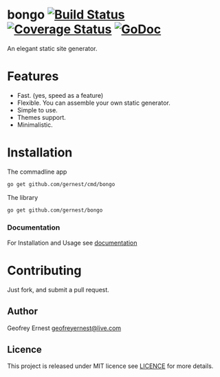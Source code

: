# bongo [![Build Status](https://travis-ci.org/gernest/bongo.svg)](https://travis-ci.org/gernest/bongo) [![Coverage Status](https://coveralls.io/repos/gernest/bongo/badge.svg?branch=master&service=github)](https://coveralls.io/github/gernest/bongo?branch=master) [![GoDoc](https://godoc.org/github.com/gernest/bongo?status.svg)](https://godoc.org/github.com/gernest/bongo)

An elegant static site generator.

# Features
* Fast. (yes, speed as a feature)
* Flexible. You can assemble your own static generator.
* Simple to use.
* Themes support.
* Minimalistic.

# Installation

The commadline app
```bash
go get github.com/gernest/cmd/bongo
```

The library
```bash
go get github.com/gernest/bongo
```

	
### Documentation

For Installation and Usage see [documentation](http://godoc.org/github.com/gernest/bongo)


# Contributing
Just fork, and submit a pull request.


## Author
Geofrey Ernest <geofreyernest@live.com>

## Licence
This project is released under MIT licence see [LICENCE](LICENCE) for more details.

